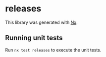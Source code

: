 # releases

This library was generated with [Nx](https://nx.dev).

## Running unit tests

Run `nx test releases` to execute the unit tests.
